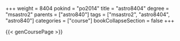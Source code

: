 +++
weight = 8404
pokind = "po2014"
title = "astro8404"
degree = "msastro2"
parents = ["astro840"]
tags = ["msastro2", "astro8404", "astro840"]
categories = ["course"]
bookCollapseSection = false
+++

{{< genCoursePage >}}
